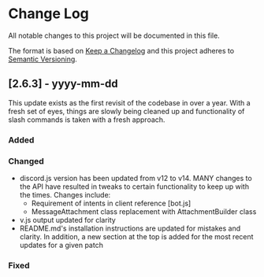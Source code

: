 
# Change Log
All notable changes to this project will be documented in this file.
 
The format is based on [Keep a Changelog](http://keepachangelog.com/)
and this project adheres to [Semantic Versioning](http://semver.org/).
 
## [2.6.3] - yyyy-mm-dd
 
This update exists as the first revisit of the codebase in over a year. With a fresh set of eyes, things are slowly being cleaned up and functionality of slash commands is taken with a fresh approach.
 
### Added
 
### Changed

- discord.js version has been updated from v12 to v14. MANY changes to the API have resulted in tweaks to certain functionality to keep up with the times. Changes include:
    - Requirement of intents in client reference [bot.js]
    - MessageAttachment class replacement with AttachmentBuilder class
- v.js output updated for clarity
- README.md's installation instructions are updated for mistakes and clarity. In addition, a new section at the top is added for the most recent updates for a given patch
 
### Fixed